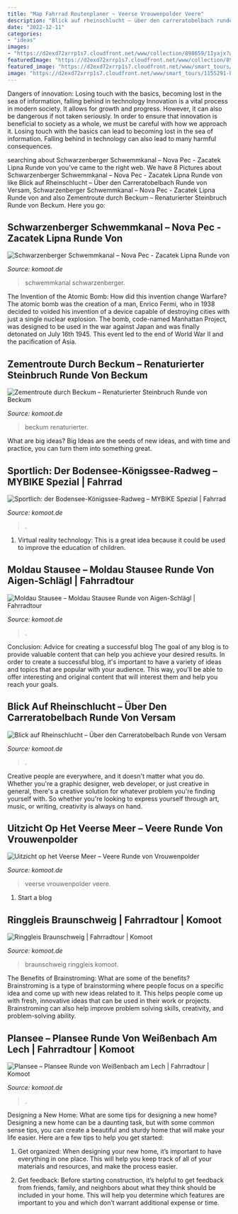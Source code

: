```yaml
---
title: "Map Fahrrad Routenplaner ~ Veerse Vrouwenpolder Veere"
description: "Blick auf rheinschlucht – über den carreratobelbach runde von versam"
date: "2022-12-11"
categories:
- "ideas"
images:
- "https://d2exd72xrrp1s7.cloudfront.net/www/collection/898659/1Iyajx?width=768&amp;height=576&amp;crop=true"
featuredImage: "https://d2exd72xrrp1s7.cloudfront.net/www/collection/898659/1Iyajx?width=768&amp;height=576&amp;crop=true"
featured_image: "https://d2exd72xrrp1s7.cloudfront.net/www/smart_tours/2408389-big@2x/175a4bb75ce?width=768&amp;height=576&amp;crop=true"
image: "https://d2exd72xrrp1s7.cloudfront.net/www/smart_tours/1155291-big@2x/1755b10fe0c?width=768&amp;height=576&amp;crop=true"
---
```



Dangers of innovation: Losing touch with the basics, becoming lost in the sea of information, falling behind in technology
Innovation is a vital process in modern society. It allows for growth and progress. However, it can also be dangerous if not taken seriously. In order to ensure that innovation is beneficial to society as a whole, we must be careful with how we approach it. Losing touch with the basics can lead to becoming lost in the sea of information. Falling behind in technology can also lead to many harmful consequences.

	

		
searching about Schwarzenberger Schwemmkanal – Nova Pec - Zacatek Lipna Runde von you've came to the right web. We have 8 Pictures about Schwarzenberger Schwemmkanal – Nova Pec - Zacatek Lipna Runde von like Blick auf Rheinschlucht – Über den Carreratobelbach Runde von Versam, Schwarzenberger Schwemmkanal – Nova Pec - Zacatek Lipna Runde von and also Zementroute durch Beckum – Renaturierter Steinbruch Runde von Beckum. Here you go:
		
    
## Schwarzenberger Schwemmkanal – Nova Pec - Zacatek Lipna Runde Von

<img loading=lazy src="https://d2exd72xrrp1s7.cloudfront.net/www/000/1k4/7b/7bjz7rt049el19r9wxwxudu7e3eh53si2-uhi14858378/0?width=768&amp;height=576&amp;crop=true" onerror="this.onerror=null;this.src='https://tse4.mm.bing.net/th?id=OIP.OopprcRBxc7UaPW5oYM-wAHaFj&amp;pid=15.1';" alt="Schwarzenberger Schwemmkanal – Nova Pec - Zacatek Lipna Runde von">

_Source: komoot.de_

>schwemmkanal schwarzenberger. 

	

The Invention of the Atomic Bomb: How did this invention change Warfare?
The atomic bomb was the creation of a man, Enrico Fermi, who in 1938 decided to voided his invention of a device capable of destroying cities with just a single nuclear explosion. The bomb, code-named Manhattan Project, was designed to be used in the war against Japan and was finally detonated on July 16th 1945. This event led to the end of World War II and the pacification of Asia.

    
## Zementroute Durch Beckum – Renaturierter Steinbruch Runde Von Beckum

<img loading=lazy src="https://d2exd72xrrp1s7.cloudfront.net/www/smart_tours/2408389-big@2x/175a4bb75ce?width=768&amp;height=576&amp;crop=true" onerror="this.onerror=null;this.src='https://tse1.mm.bing.net/th?id=OIP.FUv_B6FX2JQdJdRowj9qkgHaFj&amp;pid=15.1';" alt="Zementroute durch Beckum – Renaturierter Steinbruch Runde von Beckum">

_Source: komoot.de_

>beckum renaturierter. 

	

What are big ideas?
Big Ideas are the seeds of new ideas, and with time and practice, you can turn them into something great.

    
## Sportlich: Der Bodensee-Königssee-Radweg – MYBIKE Spezial | Fahrrad

<img loading=lazy src="https://d2exd72xrrp1s7.cloudfront.net/www/collection/898659/1Iyajx?width=768&amp;height=576&amp;crop=true" onerror="this.onerror=null;this.src='https://tse2.mm.bing.net/th?id=OIP.qr5I6PCyEgT2_BwzzizyqAHaFj&amp;pid=15.1';" alt="Sportlich: der Bodensee-Königssee-Radweg – MYBIKE Spezial | Fahrrad">

_Source: komoot.de_

>. 

	

1. Virtual reality technology: This is a great idea because it could be used to improve the education of children.

    
## Moldau Stausee – Moldau Stausee Runde Von Aigen-Schlägl | Fahrradtour

<img loading=lazy src="https://d2exd72xrrp1s7.cloudfront.net/www/smart_tours/80713-big@2x/16dd36f1540?width=768&amp;height=576&amp;crop=true" onerror="this.onerror=null;this.src='https://tse1.mm.bing.net/th?id=OIP.gPVxS3knj4FQCX4t35rTkAHaFj&amp;pid=15.1';" alt="Moldau Stausee – Moldau Stausee Runde von Aigen-Schlägl | Fahrradtour">

_Source: komoot.de_

>. 

	

Conclusion: Advice for creating a successful blog
The goal of any blog is to provide valuable content that can help you achieve your desired results. In order to create a successful blog, it's important to have a variety of ideas and topics that are popular with your audience. This way, you'll be able to offer interesting and original content that will interest them and help you reach your goals.

    
## Blick Auf Rheinschlucht – Über Den Carreratobelbach Runde Von Versam

<img loading=lazy src="https://d2exd72xrrp1s7.cloudfront.net/www/000/1k3/1t/1tzheqaqv33o614bink2a69lcu2zcz9yqo-uhi5886505/0?width=768&amp;height=576&amp;crop=true" onerror="this.onerror=null;this.src='https://tse4.mm.bing.net/th?id=OIP._RiwaPWCJI2x0CbWaNGS6wHaFj&amp;pid=15.1';" alt="Blick auf Rheinschlucht – Über den Carreratobelbach Runde von Versam">

_Source: komoot.de_

>. 

	

Creative people are everywhere, and it doesn't matter what you do. Whether you're a graphic designer, web developer, or just creative in general, there's a creative solution for whatever problem you're finding yourself with. So whether you're looking to express yourself through art, music, or writing, creativity is always on hand.

    
## Uitzicht Op Het Veerse Meer – Veere Runde Von Vrouwenpolder

<img loading=lazy src="https://d2exd72xrrp1s7.cloudfront.net/www/smart_tours/96690-big@2x/1762dcdfe99?width=768&amp;height=576&amp;crop=true" onerror="this.onerror=null;this.src='https://tse2.mm.bing.net/th?id=OIP.kFMsQetEIB8Xtkm1-8aDMQHaFj&amp;pid=15.1';" alt="Uitzicht op het Veerse Meer – Veere Runde von Vrouwenpolder">

_Source: komoot.de_

>veerse vrouwenpolder veere. 

	

1. Start a blog

    
## Ringgleis Braunschweig | Fahrradtour | Komoot

<img loading=lazy src="https://photos.komoot.de/www/maps/217964262-9347969de42a58f8d3d6d03289ce82bc80cb1eb5c8aa4a44306f7ddc0b65636b-big@2x.jpg/17362392bc8?width=768&amp;height=576&amp;crop=true" onerror="this.onerror=null;this.src='https://tse2.mm.bing.net/th?id=OIP.lBsyLvf0QNbCWHI7V79J9wHaFj&amp;pid=15.1';" alt="Ringgleis Braunschweig | Fahrradtour | Komoot">

_Source: komoot.de_

>braunschweig ringgleis komoot. 

	

The Benefits of Brainstroming: What are some of the benefits?
Brainstroming is a type of brainstorming where people focus on a specific idea and come up with new ideas related to it. This helps people come up with fresh, innovative ideas that can be used in their work or projects. Brainstroming can also help improve problem solving skills, creativity, and problem-solving ability.

    
## Plansee – Plansee Runde Von Weißenbach Am Lech | Fahrradtour | Komoot

<img loading=lazy src="https://d2exd72xrrp1s7.cloudfront.net/www/smart_tours/1155291-big@2x/1755b10fe0c?width=768&amp;height=576&amp;crop=true" onerror="this.onerror=null;this.src='https://tse2.mm.bing.net/th?id=OIP.EEo23eeoKcqppwSfNWo-GQHaFj&amp;pid=15.1';" alt="Plansee – Plansee Runde von Weißenbach am Lech | Fahrradtour | Komoot">

_Source: komoot.de_

>. 

	

Designing a New Home: What are some tips for designing a new home?
Designing a new home can be a daunting task, but with some common sense tips, you can create a beautiful and sturdy home that will make your life easier. Here are a few tips to help you get started:
1. Get organized: When designing your new home, it’s important to have everything in one place. This will help you keep track of all of your materials and resources, and make the process easier.

2. Get feedback: Before starting construction, it’s helpful to get feedback from friends, family, and neighbors about what they think should be included in your home. This will help you determine which features are important to you and which don’t warrant additional expense or time.


